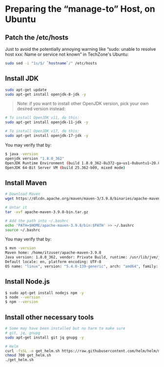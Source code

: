 # Preparing the “manage-to” Host, on Ubuntu

## Patch the /etc/hosts

Just to avoid the potentially annoying warning like “sudo: unable to resolve host xxx: Name or service not known” in TechZone's Ubuntu:

```sh
sudo sed -i "1s/$/ `hostname`/" /etc/hosts
```

## Install JDK

```sh
sudo apt-get update
sudo apt-get install openjdk-8-jdk -y
```

> Note: if you want to install other OpenJDK version, pick your own desired version instead:

```sh
# To install OpenJDK v11, do this:
sudo apt-get install openjdk-11-jdk -y

# To install OpenJDK v17, do this:
sudo apt-get install openjdk-17-jdk -y
```

You may verify that by:

```sh
$ java -version
openjdk version "1.8.0_362"
OpenJDK Runtime Environment (build 1.8.0_362-8u372-ga~us1-0ubuntu1~20.04-b09)
OpenJDK 64-Bit Server VM (build 25.362-b09, mixed mode)
```

## Install Maven

```sh
# Download Maven
wget https://dlcdn.apache.org/maven/maven-3/3.9.8/binaries/apache-maven-3.9.8-bin.tar.gz

# Untar it
tar -xvf apache-maven-3.9.8-bin.tar.gz

# Add the path into ~/.bashrc
echo 'PATH=$HOME/apache-maven-3.9.8/bin:$PATH' >> ~/.bashrc
source ~/.bashrc
```

You may verify that by:

```sh
$ mvn -version
Maven home: /home/itzuser/apache-maven-3.9.8
Java version: 1.8.0_362, vendor: Private Build, runtime: /usr/lib/jvm/java-8-openjdk-amd64/jre
Default locale: en, platform encoding: UTF-8
OS name: "linux", version: "5.4.0-139-generic", arch: "amd64", family: "unix"
```

## Install Node.js

```sh
$ sudo apt-get install nodejs npm -y
$ node --version
$ npm --version
```


## Install other necessary tools

```sh
# Some may have been installed but no harm to make sure
# git, jq, gnupg
sudo apt-get install git jq gnupg -y

# Helm
curl -fsSL -o get_helm.sh https://raw.githubusercontent.com/helm/helm/main/scripts/get-helm-3
chmod 700 get_helm.sh
./get_helm.sh
```
